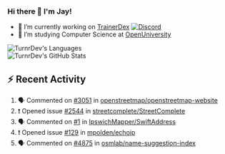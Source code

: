### Hi there 👋 I'm Jay!

- 🔭 I’m currently working on [TrainerDex](https://www.github.com/TrainerDex) [![Discord](https://discordapp.com/api/v6/guilds/364313717720219651/widget.png?style=shield)](http://discord.trainerdex.co.uk/)
- 🤔 I’m studying Computer Science at [OpenUniversity](http://www.open.ac.uk/courses/computing-it/degrees/bsc-computing-it-software-q62-soft)

![TurnrDev's Languages](https://github-readme-stats.vercel.app/api/top-langs/?username=TurnrDev&layout=compact&hide_border=true&title_color=1fa6aa&text_color=233247)
<br>
![TurnrDev's GitHub Stats](https://github-readme-stats.vercel.app/api?username=TurnrDev&show_icons=true&hide_border=true&count_private=true&include_all_commits=true&icon_color=1fa6aa&title_color=1fa6aa&text_color=233247)
<br>

## :zap: Recent Activity

<!--START_SECTION:activity-->
1. 🗣 Commented on [#3051](https://github.com/openstreetmap/openstreetmap-website/issues/3051) in [openstreetmap/openstreetmap-website](https://github.com/openstreetmap/openstreetmap-website)
2. ❗️ Opened issue [#2544](https://github.com/streetcomplete/StreetComplete/issues/2544) in [streetcomplete/StreetComplete](https://github.com/streetcomplete/StreetComplete)
3. 🗣 Commented on [#1](https://github.com/IpswichMapper/SwiftAddress/issues/1) in [IpswichMapper/SwiftAddress](https://github.com/IpswichMapper/SwiftAddress)
4. ❗️ Opened issue [#129](https://github.com/mpolden/echoip/issues/129) in [mpolden/echoip](https://github.com/mpolden/echoip)
5. 🗣 Commented on [#4875](https://github.com/osmlab/name-suggestion-index/issues/4875) in [osmlab/name-suggestion-index](https://github.com/osmlab/name-suggestion-index)
<!--END_SECTION:activity-->
